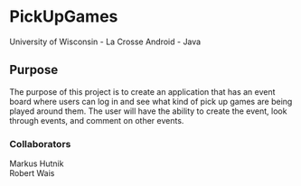 <h1>PickUpGames</h1>

University of Wisconsin - La Crosse
Android - Java


<h2> Purpose </h2>
The purpose of this project is to create an application that has an event board where users can log in and see what kind of pick up games are being played around them. The user will have the ability to create the event, look through events, and comment on other events.

<h3> Collaborators </h3>
Markus Hutnik </br>
Robert Wais
